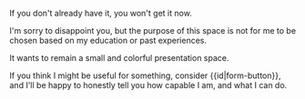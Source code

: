 If you don't already have it, you won't get it now.

I'm sorry to disappoint you, but the purpose of this space is not for me to be chosen based on my education or past experiences.

It wants to remain a small and colorful presentation space.

If you think I might be useful for something, consider {{id|form-button}}, and I'll be happy to honestly tell you how capable I am, and what I can do.